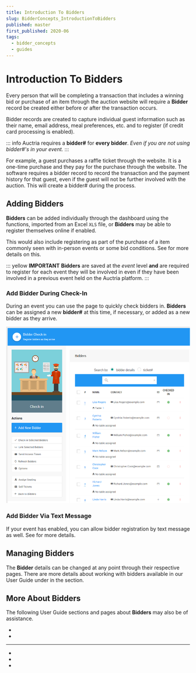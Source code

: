 ```yaml
---
title: Introduction To Bidders
slug: BidderConcepts_IntroductionToBidders
published: master
first_published: 2020-06
tags:
  - bidder_concepts
  - guides
---
```


# Introduction To Bidders

Every person that will be completing a transaction that includes a winning bid or purchase of an item through the auction website will require a **Bidder** record be created either before or after the transaction occurs.

Bidder records are created to capture individual guest information such as their name, email address, meal preferences, etc. and to register <IndexLink slug="CreditCards"/> (if credit card processing is enabled).

::: info
Auctria requires a **bidder#** for **every bidder**. *Even if you are not using bidder#'s in your event.*
:::

For example, a guest purchases a raffle ticket through the website. It is a one-time purchase and they pay for the purchase through the website. The software requires a bidder record to record the transaction and the payment history for that guest, even if the guest will not be further involved with the auction. This will create a bidder# during the process.

## Adding Bidders

**Bidders** can be added individually through the dashboard using the <IndexLink slug="AddBidder"/> functions, <IndexLink slug="ImportExport" anchor="import-data">imported</IndexLink> from an Excel `XLS` file, or **Bidders** may be able to register themselves online if enabled.

This would also include registering as part of the purchase of a <IndexLink slug="Tickets"/> item commonly seen with in-person events or some bid conditions. See <IndexLink slug="BidderRegistration"/> for more details on this.

::: yellow
**IMPORTANT**
**Bidders** are saved at the *event* level **and** are required to register for each event they will be involved in even if they have been involved in a previous event held on the Auctria platform.
:::

### Add Bidder During Check-In

During an event you can use the <IndexLink slug="CheckIn"/> page to quickly check bidders in. **Bidders** can be assigned a new **bidder#** at this time, if necessary, or added as a new bidder as they arrive.

![img](./index.assets/1543888529366.png)

### Add Bidder Via Text Message

If your event has <IndexLink slug="TextMessages"/> enabled, you can allow bidder registration by text message as well. See <IndexLink slug="BidderPhoneNumbers" anchor="enable-registration-by-text"/> for more details.

## Managing Bidders

The **Bidder** details can be changed at any point through their respective <IndexLink slug="BidderDetails"/> pages. There are more details about working with bidders available in our User Guide under <IndexLink slug="Bidders"/> in the <IndexLink slug="AuctionTeamExperience"/> section.

## More About Bidders

The following User Guide sections and pages about **Bidders** may also be of assistance.

- <IndexLink slug="BidderConcepts"/>
- <IndexLink slug="WorkingWithBidders"/>
---
- <IndexLink slug="TablesAndSeating"/>
- <IndexLink slug="BidderStatements"/>
- <IndexLink slug="LinkMergeBidders"/>

<ChildPages/>
<Revised text="Reviewed" date="2021-06-15" time="11:57 AM"/>
